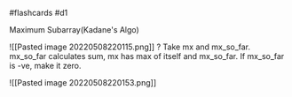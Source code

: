 #flashcards 
#d1 

Maximum Subarray(Kadane's Algo)

![[Pasted image 20220508220115.png]]
?
Take mx and mx_so_far. mx_so_far calculates sum, mx has max of itself and mx_so_far. If mx_so_far is -ve, make it zero.

![[Pasted image 20220508220153.png]]
<!--SR:!2022-02-10,3,250-->